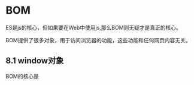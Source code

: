 # BOM

ES是js的核心，但如果要在Web中使用js,那么BOM则无疑才是真正的核心。

BOM提供了很多对象，用于访问浏览器的功能，这些功能和任何网页内容无关。

## 8.1 window对象

BOM的核心是